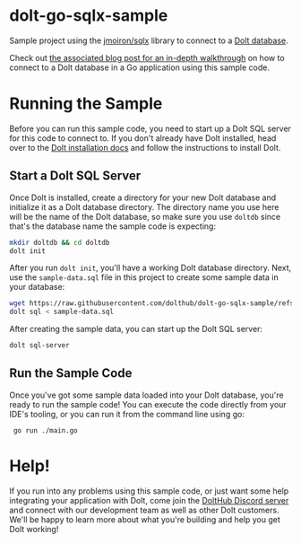 # dolt-go-sqlx-sample
Sample project using the [jmoiron/sqlx](https://github.com/jmoiron/sqlx) library to connect to a [Dolt database](https://doltdb.com/).

Check out [the associated blog post for an in-depth walkthrough](https://www.dolthub.com/blog/2025-01-24-go-sql-with-dolt/) on how to connect to a Dolt database in a Go application using this sample code.

# Running the Sample
Before you can run this sample code, you need to start up a Dolt SQL server for this code to connect to. If you don't already have Dolt installed, head over to the [Dolt installation docs](https://docs.dolthub.com/introduction/installation) and follow the instructions to install Dolt.

## Start a Dolt SQL Server
Once Dolt is installed, create a directory for your new Dolt database and initialize it as a Dolt database directory. The directory name you use here will be the name of the Dolt database, so make sure you use `doltdb` since that's the database name the sample code is expecting:
```bash
mkdir doltdb && cd doltdb
dolt init
```

After you run `dolt init`, you'll have a working Dolt database directory. Next, use the `sample-data.sql` file in this project to create some sample data in your database:
```bash
wget https://raw.githubusercontent.com/dolthub/dolt-go-sqlx-sample/refs/heads/main/sample-data.sql
dolt sql < sample-data.sql
```

After creating the sample data, you can start up the Dolt SQL server:
```bash
dolt sql-server
```

## Run the Sample Code
Once you've got some sample data loaded into your Dolt database, you're ready to run the sample code! You can execute the code directly from your IDE's tooling, or you can run it from the command line using go:
```shell
 go run ./main.go
```

# Help!
If you run into any problems using this sample code, or just want some help integrating your application with Dolt, come join the [DoltHub Discord server](https://discord.gg/gqr7K4VNKe) and connect with our development team as well as other Dolt customers. We'll be happy to learn more about what you're building and help you get Dolt working! 
